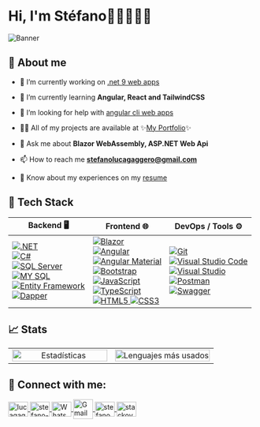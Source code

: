 # Hi, I'm Stéfano👋🏻👨🏻‍💻

<img src="https://i.imgur.com/AsbUSOk.png" alt="Banner">


<div align="left">
  <h2>🤠 About me</h2>
  
- 🔭 I’m currently working on [.net 9 web apps](https://github.com/lucagaggero7/Proyecto_Zetta)

- 🌱 I’m currently learning **Angular, React and TailwindCSS**

- 🤝 I’m looking for help with [angular cli web apps](https://github.com/lucagaggero7/CelularesAngularApp)

- 👨‍💻 All of my projects are available at ✨[My Portfolio](https://portafolio-stefano-gaggero.netlify.app/)✨

- 💬 Ask me about **Blazor WebAssembly, ASP.NET Web Api**

- 📫 How to reach me **stefanolucagaggero@gmail.com**

- 📄 Know about my experiences on my [resume](https://drive.google.com/file/d/1yu7MfvXEnpmNLnzAwwBBUzTKGgKXpb66/view?usp=sharing)
</div>

<div align="left">
  <h2>🚀 Tech Stack</h2>
  <table>
    <thead>
      <tr>
        <th>Backend 🖥️</th>
        <th>Frontend 🌐</th>
        <th>DevOps / Tools ⚙️</th>
      </tr>
    </thead>
    <tbody>
      <tr>
        <!-- Backend -->
        <td>
          <a href="https://dotnet.microsoft.com/" target="_blank">
            <img src="https://img.shields.io/badge/.NET-512BD4?style=for-the-badge&logo=dotnet&logoColor=white" alt=".NET">
          </a><br>
          <a href="https://learn.microsoft.com/en-us/dotnet/csharp/" target="_blank">
            <img src="https://img.shields.io/badge/C%23-239120?style=for-the-badge&logo=csharp&logoColor=white" alt="C#">
          </a><br>
          <a href="https://www.microsoft.com/en-us/sql-server/" target="_blank">
            <img src="https://img.shields.io/badge/SQL_Server-CC2927?style=for-the-badge&logo=microsoft-sql-server&logoColor=white" alt="SQL Server">
          </a><br>
          <a href="https://www.mysql.com/" target="_blank">
            <img src="https://img.shields.io/badge/MySQL-4479A1?style=for-the-badge&logo=mysql&logoColor=white" alt="MY SQL">
          </a><br>
          <a href="https://learn.microsoft.com/en-us/ef/" target="_blank">
            <img src="https://img.shields.io/badge/Entity_Framework-512BD4?style=for-the-badge&logo=dotnet&logoColor=white" alt="Entity Framework">
          </a><br>
          <a href="https://github.com/DapperLib/Dapper" target="_blank">
            <img src="https://img.shields.io/badge/Dapper-1BA1E2?style=for-the-badge&logo=dapper&logoColor=white" alt="Dapper">
          </a><br>
        </td>
        <!-- Frontend -->
        <td>
          <a href="https://blazor.net/" target="_blank">
            <img src="https://img.shields.io/badge/Blazor-512BD4?style=for-the-badge&logo=blazor&logoColor=white" alt="Blazor">
          </a><br>
          <a href="https://angular.io/" target="_blank">
            <img src="https://img.shields.io/badge/Angular-DD0031?style=for-the-badge&logo=angular&logoColor=white" alt="Angular">
          </a><br>
          <a href="https://material.angular.dev/" target="_blank">
            <img src="https://img.shields.io/badge/Angular_Material-3f51b5?style=for-the-badge&logo=angular&logoColor=white" alt="Angular Material">
          </a><br>
          <a href="https://getbootstrap.com/" target="_blank">
            <img src="https://img.shields.io/badge/Bootstrap-563D7C?style=for-the-badge&logo=bootstrap&logoColor=white" alt="Bootstrap">
          </a><br>
          <!--<a href="https://tailwindcss.com/" target="_blank">
            <img src="https://img.shields.io/badge/Tailwind_CSS-06B6D4?style=for-the-badge&logo=tailwindcss&logoColor=white" alt="Tailwind CSS">
          </a><br>-->
          <a href="https://developer.mozilla.org/en-US/docs/Web/JavaScript" target="_blank">
            <img src="https://img.shields.io/badge/JavaScript-F7DF1E?style=for-the-badge&logo=javascript&logoColor=black" alt="JavaScript">
          </a><br>
          <a href="https://www.typescriptlang.org/" target="_blank">
            <img src="https://img.shields.io/badge/TypeScript-3178C6?style=for-the-badge&logo=typescript&logoColor=white" alt="TypeScript">
          </a><br>
          <a href="https://developer.mozilla.org/en-US/docs/Web/HTML" target="_blank">
            <img src="https://img.shields.io/badge/HTML5-E34F26?style=for-the-badge&logo=html5&logoColor=white" alt="HTML5">
          </a>
          <a href="https://developer.mozilla.org/en-US/docs/Web/CSS" target="_blank">
            <img src="https://img.shields.io/badge/CSS3-1572B6?style=for-the-badge&logo=css3&logoColor=white" alt="CSS3">
          </a><br>
        </td>
        <!-- DevOps / Tools -->
        <td>
          <a href="https://git-scm.com/" target="_blank">
            <img src="https://img.shields.io/badge/Git-F05032?style=for-the-badge&logo=git&logoColor=white" alt="Git">
          </a><br>
          <a href="https://code.visualstudio.com/" target="_blank">
            <img src="https://img.shields.io/badge/VS_Code-0078D4?style=for-the-badge&logo=visual-studio-code&logoColor=white" alt="Visual Studio Code">
          </a><br>
          <a href="https://visualstudio.microsoft.com/" target="_blank">
            <img src="https://img.shields.io/badge/Visual_Studio-5C2D91?style=for-the-badge&logo=visual-studio&logoColor=white" alt="Visual Studio">
          </a><br>
          <a href="https://www.postman.com/" target="_blank">
            <img src="https://img.shields.io/badge/Postman-FF6C37?style=for-the-badge&logo=postman&logoColor=white" alt="Postman">
          </a><br>
          <a href="https://swagger.io/" target="_blank">
            <img src="https://img.shields.io/badge/Swagger-85EA2D?style=for-the-badge&logo=swagger&logoColor=black" alt="Swagger">
          </a>
        </td>
      </tr>
    </tbody>
  </table>
</div>

<div align="left">
  <h2>📈 Stats</h2>
<table style="table-layout: auto; width: 100%;"> 
  <tr>
    <td align="center" style="max-width: 50%; width: 50%;">
      <picture>
        <source
          srcset="https://github-readme-stats.vercel.app/api?username=lucagaggero7&bg-color=white&title_color=0134ff&icon_color=0134ff&border_color=0134ff&text_bold=true&hide=contribs&show_icons=true&theme=dark&locale=en&custom_title=GitHub%20Stats"
          media="(prefers-color-scheme: dark)"
        />
        <source
          srcset="https://github-readme-stats.vercel.app/api?username=lucagaggero7&title_color=0134ff&icon_color=0134ff&border_color=0134ff&text_bold=true&hide=contribs&show_icons=true&theme=transparent&locale=en&custom_title=GitHub%20Stats"
          media="(prefers-color-scheme: light), (prefers-color-scheme: no-preference)"
        />
        <img
          src="https://github-readme-stats.vercel.app/api?username=lucagaggero7&show_icons=true"
          alt="Estadísticas"
          style="width: 100%; max-width: 100%;"
        />
      </picture>
    <td align="center" style="max-width: 50%; width: 50%;">
      <picture>
        <source
          srcset="https://github-readme-stats.vercel.app/api/wakatime?username=@lucagaggero7&title_color=0134ff&icon_color=0134ff&border_color=0134ff&text_bold=true&theme=dark&custom_title=Last%20Week%20Activity&hide=binary"
          media="(prefers-color-scheme: dark)"
        />
        <source
          srcset="https://github-readme-stats.vercel.app/api/wakatime?username=@lucagaggero7&title_color=0134ff&icon_color=0134ff&border_color=0134ff&text_bold=true&theme=transparent&custom_title=Last%20Week%20Activity&hide=binary"
          media="(prefers-color-scheme: light), (prefers-color-scheme: no-preference)"
        />
        <img
          src="https://github-readme-stats.vercel.app/api/wakatime?username=@lucagaggero7&show_icons=true"
          alt="Lenguajes más usados"
          style="width: 100%; max-width: 100%;"
        />
      </picture>
    </td>
  </tr>
</table> 
</div>

<div align="left">
  <h2>🔗 Connect with me:</h2>
<p align="left">
  <a href="https://github.com/lucagaggero7" target="blank">
    <img align="center" src="https://raw.githubusercontent.com/rahuldkjain/github-profile-readme-generator/master/src/images/icons/Social/github.svg" alt="lucagaggero7" height="30" width="40" />
  </a>
  <a href="https://ar.linkedin.com/in/stefano-luca-gaggero-508a09183" target="blank">
    <img align="center" src="https://raw.githubusercontent.com/rahuldkjain/github-profile-readme-generator/master/src/images/icons/Social/linked-in-alt.svg" alt="stefano-gaggero-508a09183" height="30" width="40" />
  </a>
  <a href="https://wa.me/3572403100" target="blank">
    <img align="center" src="https://raw.githubusercontent.com/rahuldkjain/github-profile-readme-generator/master/src/images/icons/Social/whatsapp.svg" alt="WhatsApp" height="30" width="40" />
  </a>
  <a href="mailto:stefanolucagaggero@gmail.com" target="blank">
    <img align="center" src="https://i.imgur.com/y3Dsct9.png" alt="Gmail" height="40" width="40" />
  </a>
  <a href="https://instagram.com/stefanogaggero_" target="blank">
    <img align="center" src="https://raw.githubusercontent.com/rahuldkjain/github-profile-readme-generator/master/src/images/icons/Social/instagram.svg" alt="stefanogaggero_" height="30" width="40" />
  </a>
  <a href="https://stackoverflow.com/users/28652703/stefano-gaggero" target="blank">
    <img align="center" src="https://raw.githubusercontent.com/rahuldkjain/github-profile-readme-generator/master/src/images/icons/Social/stack-overflow.svg" alt="stackoverflow" height="30" width="40" />
  </a>
</p>
</div>

 <!-- Soy programador 💻 y estudiante de la carrera de Desarrollo de Software. Trabajo con __.NET 8__ , __.NET 9__ y __.NET Framework 4.8__, utilizando C#. Empleo herramientas como ASP.NET Core Web API, Entity Framework, Swagger/OpenAPI y bases de datos SQL Server. Para el diseño frontend utilizo Angular, ASP.NET Web Forms, Blazor WebAssembly, HTML, CSS, Bootstrap, JavaScript y TypeScript. -->


<!--🌱 Actualmente expandiendo mis conocimientos en .NET 9, Blazor y Angular -->

<!-- <img src="logo-transparent.png" alt="Logo de GitHub" width="70">  -->


<!-- [-> Visitá mi portafolio !🌐](https://portafolio-stefano-gaggero.netlify.app/)  
[-> Aquí puedes ver mis repositorios📌](https://github.com/lucagaggero7?tab=repositories)  
[-> Y aquí contactarme en LinkedIn👨🏻‍💼](https://www.linkedin.com/in/stefano-gaggero-508a09183/?originalSubdomain=ar) -->


<!-- STATS DEL WAKATIME -->
<!-- [![Harlok's WakaTime stats](https://github-readme-stats.vercel.app/api/wakatime?username=@lucagaggero7)](https://github.com/anuraghazra/github-readme-stats) -->


<!-- **lucagaggero7/lucagaggero7** is a ✨ _special_ ✨ repository because its `README.md` (this file) appears on your GitHub profile. -->


<!-- Here are some ideas to get you started:

- 🔭 I’m currently working on ...
- 🌱 I’m currently learning ...
- 👯 I’m looking to collaborate on ...
- 🤔 I’m looking for help with ...
- 💬 Ask me about ...
- 📫 How to reach me: ...
- 😄 Pronouns: ...
- ⚡ Fun fact: ... -->

